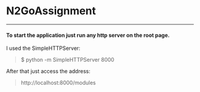 # N2GoAssignment
---
#### To start the application just run any http server on the root page.

I used the SimpleHTTPServer:
> $ python -m SimpleHTTPServer 8000

After that just access the address:

> http://localhost:8000/modules
